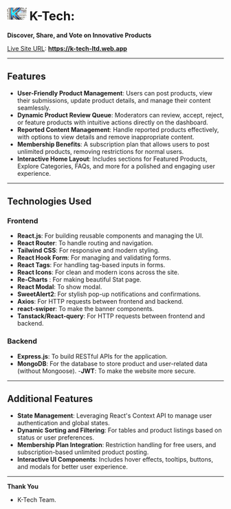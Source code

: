 

# <img src="./src/assets/llg.png" alt="K-Tech Logo" width="45px" /> K-Tech: 
**Discover, Share, and Vote on Innovative Products**


[Live Site URL](https://k-tech-ltd.web.app):  **https://k-tech-ltd.web.app**

---

## Features

- **User-Friendly Product Management**: Users can post products, view their submissions, update product details, and manage their content seamlessly.
- **Dynamic Product Review Queue**: Moderators can review, accept, reject, or feature products with intuitive actions directly on the dashboard.
- **Reported Content Management**: Handle reported products effectively, with options to view details and remove inappropriate content.
- **Membership Benefits**: A subscription plan that allows users to post unlimited products, removing restrictions for normal users.
- **Interactive Home Layout**: Includes sections for Featured Products, Explore Categories, FAQs, and more for a polished and engaging user experience.

---

## Technologies Used

### **Frontend**
- **React.js**: For building reusable components and managing the UI.
- **React Router**: To handle routing and navigation.
- **Tailwind CSS**: For responsive and modern styling.
- **React Hook Form**: For managing and validating forms.
- **React Tags**: For handling tag-based inputs in forms.
- **React Icons**: For clean and modern icons across the site.
- **Re-Charts** : For making beautiful Stat page.
- **React Modal**: To show modal.
- **SweetAlert2**: For stylish pop-up notifications and confirmations.
- **Axios**: For HTTP requests between frontend and backend.
- **react-swiper**: To make the banner components.
- **Tanstack/React-query**: For HTTP requests between frontend and backend.

### **Backend**
- **Express.js**: To build RESTful APIs for the application.
- **MongoDB**: For the database to store product and user-related data (without Mongoose).
-**JWT**: To make the website more secure.
---

## Additional Features
- **State Management**: Leveraging React's Context API to manage user authentication and global states.
- **Dynamic Sorting and Filtering**: For tables and product listings based on status or user preferences.
- **Membership Plan Integration**: Restriction handling for free users, and subscription-based unlimited product posting.
- **Interactive UI Components**: Includes hover effects, tooltips, buttons, and modals for better user experience.

---

**Thank You**
- K-Tech Team.

